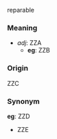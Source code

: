 reparable
### Meaning
+ _adj_: ZZA
    + __eg__: ZZB

### Origin

ZZC

### Synonym

__eg__: ZZD

+ ZZE


